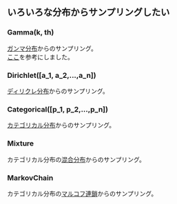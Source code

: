 ## いろいろな分布からサンプリングしたい

### Gamma(k, th)
[ガンマ分布][Gamma]からのサンプリング。  
[ここ][Mochihashi]を参考にしました。

### Dirichlet([a_1, a_2,...,a_n])
[ディリクレ分布][Dirichlet]からのサンプリング。

### Categorical([p_1, p_2,...,p_n])
[カテゴリカル分布][Categorical]からのサンプリング。

### Mixture
カテゴリカル分布の[混合分布][Mixture]からのサンプリング。

### MarkovChain
カテゴリカル分布の[マルコフ連鎖][MarkovChain]からのサンプリング。


[Gamma]: http://ja.wikipedia.org/wiki/%E3%82%AC%E3%83%B3%E3%83%9E%E5%88%86%E5%B8%83 "ガンマ分布 - Wikipedia"
[Dirichlet]: http://ja.wikipedia.org/wiki/%E3%83%87%E3%82%A3%E3%83%AA%E3%82%AF%E3%83%AC%E5%88%86%E5%B8%83 "ディリクレ分布 - Wikipedia"
[Categorical]: http://en.wikipedia.org/wiki/Categorical_distribution "Categorical distribution - Wikipedia, the free encyclopedia"
[Mixture]: http://en.wikipedia.org/wiki/Mixture_distribution "Mixture distribution - Wikipedia, the free encyclopedia"
[MarkovChain]: http://ja.wikipedia.org/wiki/%E3%83%9E%E3%83%AB%E3%82%B3%E3%83%95%E9%80%A3%E9%8E%96 "マルコフ連鎖 - Wikipedia"
[Mochihashi]: http://chasen.org/~daiti-m/diary/?20051228 "mots quotidiens."


